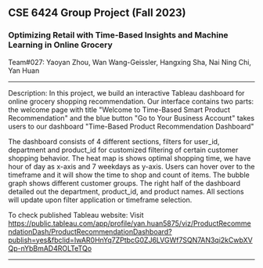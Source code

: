 ## CSE 6424 Group Project (Fall 2023)

### Optimizing Retail with Time-Based Insights and Machine Learning in Online Grocery

Team#027: Yaoyan Zhou, Wan Wang-Geissler, Hangxing Sha, Nai Ning Chi, Yan Huan

--------------------------
Description:
In this project, we build an interactive Tableau dashboard for online grocery shopping recommendation. 
Our interface contains two parts: the welcome page with title "Welcome to Time-Based Smart Product Recommendation" and the blue button "Go to Your Business Account" takes users to our dashboard "Time-Based Product Recommendation Dashboard" 

The dashboard consists of 4 different sections, filters for user_id, department and product_id for customized filtering of certain customer shopping behavior. The heat map is shows optimal shopping time, we have hour of day as x-axis and 7 weekdays as y-axis. Users can hover over to the timeframe and it will show the time to shop and count of items. The bubble graph shows different customer groups. The right half of the dashboard detailed out the department, product_id, and product names. All sections will update upon filter application or timeframe selection. 


To check published Tableau website:
	Visit https://public.tableau.com/app/profile/yan.huan5875/viz/ProductRecommendationDash/ProductRecommendationDashboard?publish=yes&fbclid=IwAR0HnYq7ZPtbcG0ZJ6LVGWf7SQN7AN3qi2kCwbXVQp-nYbBmAD4ROLTeTQo


--------------------------
